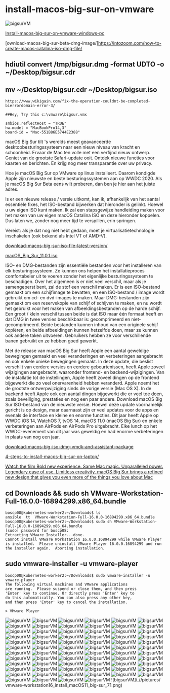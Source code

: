 # install-macos-big-sur-on-vmware


![bigsurVM](.//pictures/vmware-workstation16_install_macOS11_big-sur_00.png)

[Install-macos-big-sur-on-vmware-windows-pc](https://www.wikigain.com/install-macos-big-sur-on-vmware-windows-pc/)

[ownload-macos-big-sur-beta-dmg-image/]https://intozoom.com/how-to-create-macos-catalina-iso-dmg-file/

## hdiutil convert /tmp/bigsur.dmg -format UDTO -o ~/Desktop/bigsur.cdr
## mv ~/Desktop/bigsur.cdr ~/Desktop/bigsur.iso

````
https://www.wikigain.com/fix-the-operation-couldnt-be-completed-bierrordomain-error-3/

##Hey, Try this c:\vmware\bigsur.vmx

smbios.reflectHost = "TRUE"
hw.model = "MacBookPro14,3"
board-id = "Mac-551B86E5744E2388"
````

macOS Big Sur tilt 's werelds meest geavanceerde desktopbesturingssysteem naar een nieuw niveau van kracht en schoonheid. Ervaar de Mac ten volle met een verfijnd nieuw ontwerp. Geniet van de grootste Safari-update ooit. Ontdek nieuwe functies voor kaarten en berichten. En krijg nog meer transparantie over uw privacy.


Hoe je macOS Big Sur op VMware op linux installeert. 
Daarom kondigde Apple zijn nieuwste en beste besturingssystemen aan op WWDC 2020. Als je macOS Big Sur Beta eens wilt proberen, dan ben je hier aan het juiste adres.

ls er een nieuwe release / versie uitkomt, kan ik, afhankelijk van het aantal essentiële fixes, het ISO-bestand bijwerken dat hieronder is gelinkt. Hoewel u uw eigen ISO kunt maken. Ik zal een stapsgewijze handleiding maken voor het maken van uw eigen macOS Catalina ISO en deze hieronder koppelen. Dus laten we, zonder nog meer tijd te verspillen, erin springen.

Vereist: als je dat nog niet hebt gedaan, moet je virtualisatietechnologie inschakelen (ook bekend als Intel VT of AMD-V).

[download-macos-big-sur-iso-file-latest-version/](https://techsprobe.com/download-macos-big-sur-iso-file-latest-version/)


[macOS_Big_Sur_11.0.1.iso](https://www.mediafire.com/file/dbfod9u5q9ii9nd/macOS_Big_Sur_11.0.1_%252820B29%2529.iso/file)

ISO- en DMG-bestanden zijn essentiële bestanden voor het installeren van elk besturingssysteem. Ze kunnen ons helpen het installatieproces comfortabeler uit te voeren zonder het eigenlijke besturingssysteem te beschadigen. Over het algemeen is er niet veel verschil, maar als je samengeperst bent, zal de stof een verschil maken. Er is een ISO-bestand gemaakt om een ​​schijfimage te bevatten, en een ISO-bestand / image wordt gebruikt om cd- en dvd-images te maken. Maar DMG-bestanden zijn gemaakt om een ​​reservekopie van schijf of schijven te maken, en nu wordt het gebruikt voor het maken van afbeeldingsbestanden op de harde schijf. Een groot / klein verschil tussen beide is dat ISO maar één formaat heeft en dat DMG in twee versies beschikbaar is: gecomprimeerd en niet-gecomprimeerd. Beide bestanden kunnen inhoud van een originele schijf kopiëren, en beide afbeeldingen kunnen hetzelfde doen, maar ze kunnen ook andere taken uitvoeren. Gebruikers hebben ze voor verschillende banen gebruikt en ze hebben goed gewerkt.

Met de release van macOS Big Sur heeft Apple een aantal geweldige bewegingen gemaakt en veel veranderingen en verbeteringen aangebracht en ook enkele unieke bewegingen gemaakt. In deze update, die beslist verschilt van eerdere versies en eerdere gebeurtenissen, heeft Apple zoveel wijzigingen aangebracht, waaronder frontend- en backend-wijzigingen. Van de installatie tot de instellingen, Apple heeft zoveel dingen op de frontend bijgewerkt die zo veel onervarenheid hebben veranderd. Apple noemt het de grootste ontwerpwijziging sinds de vorige versie (Mac OS X). In de backend heeft Apple ook een aantal dingen bijgewerkt die er veel toe doen, zoals beveiliging, prestaties en nog een paar andere. Download macOS Big Sur ISO-bestand van de nieuwste versie.
Hoewel deze update voornamelijk gericht is op design, maar daarnaast zijn er veel updates voor de apps en evenals de interface en kleine en enorme functies. Dit jaar heeft Apple op WWDC iOS 14, WatchOS 7, tvOS 14,  macOS 11.0 (macOS Big Sur)  en enkele verbeteringen aan AirPods en AirPods Pro uitgebracht. Elke lunch op het WWDC-evenement van dit jaar was geweldig en had enorme verbeteringen in plaats van nog een jaar.

[download-macos-big-iso-dmg-vmdk-and-assistant-package](https://intozoom.com/download-macos-big-iso-dmg-vmdk-and-assistant-package/)


[4-steps-to-install-macos-big-sur-on-laptop/](https://intozoom.com/4-steps-to-install-macos-big-sur-on-laptop/)



[Watch the film Bold new experience. Same Mac magic. Unparalleled power. Legendary ease of use. Limitless creativity. macOS Big Sur brings a refined new design that gives you even more of the things you love about Mac](https://www.apple.com/105/media/us/macos/big-sur/2020/f14b0c7e-9f7e-4b9f-bd0c-b4b86ee46c92/films/design/macos-design-tpl-cc-us-2020_1280x720h.m3u8)



## cd Downloads && sudo sh VMware-Workstation-Full-16.0.0-16894299.x86_64.bundle

````
boscp08@kubernetes-worker2:~/Downloads$ ls
ansible  tt  VMware-Workstation-Full-16.0.0-16894299.x86_64.bundle
boscp08@kubernetes-worker2:~/Downloads$ sudo sh VMware-Workstation-Full-16.0.0-16894299.x86_64.bundle
[sudo] password for boscp08: 
Extracting VMware Installer...done.
Cannot install VMware Workstation 16.0.0.16894299 while VMware Player
is installed.  Please uninstall VMware Player 16.0.0.16894299 and run
the installer again.  Aborting installation.
````

## sudo vmware-installer -u vmware-player

````
boscp08@kubernetes-worker2:~/Downloads$ sudo vmware-installer -u vmware-player
The following virtual machines and VMware applications
are running.  Please suspend or close them, and then press
'Enter' key to continue. Or directly press 'Enter' key to
do this automatically. You can also press any other key,
and then press 'Enter' key to cancel the installation.

> VMware Player

````




![bigsurVM](.//pictures/vmware-workstation16_install_macOS11_big-sur_01.png)
![bigsurVM](.//pictures/vmware-workstation16_install_macOS11_big-sur_02.png)
![bigsurVM](.//pictures/vmware-workstation16_install_macOS11_big-sur_03.png)
![bigsurVM](.//pictures/vmware-workstation16_install_macOS11_big-sur_04.png)
![bigsurVM](.//pictures/vmware-workstation16_install_macOS11_big-sur_05.png)
![bigsurVM](.//pictures/vmware-workstation16_install_macOS11_big-sur_06.png)
![bigsurVM](.//pictures/vmware-workstation16_install_macOS11_big-sur_07.png)
![bigsurVM](.//pictures/vmware-workstation16_install_macOS11_big-sur_08.png)
![bigsurVM](.//pictures/vmware-workstation16_install_macOS11_big-sur_09.png)
![bigsurVM](.//pictures/vmware-workstation16_install_macOS11_big-sur_10.png)
![bigsurVM](.//pictures/vmware-workstation16_install_macOS11_big-sur_11.png)
![bigsurVM](.//pictures/vmware-workstation16_install_macOS11_big-sur_12.png)
![bigsurVM](.//pictures/vmware-workstation16_install_macOS11_big-sur_13.png)
![bigsurVM](.//pictures/vmware-workstation16_install_macOS11_big-sur_14.png)
![bigsurVM](.//pictures/vmware-workstation16_install_macOS11_big-sur_15.png)
![bigsurVM](.//pictures/vmware-workstation16_install_macOS11_big-sur_16.png)
![bigsurVM](.//pictures/vmware-workstation16_install_macOS11_big-sur_17.png)
![bigsurVM](.//pictures/vmware-workstation16_install_macOS11_big-sur_18.png)
![bigsurVM](.//pictures/vmware-workstation16_install_macOS11_big-sur_19.png)
![bigsurVM](.//pictures/vmware-workstation16_install_macOS11_big-sur_20.png)
![bigsurVM](.//pictures/vmware-workstation16_install_macOS11_big-sur_21.png)
![bigsurVM](.//pictures/vmware-workstation16_install_macOS11_big-sur_22.png)
![bigsurVM](.//pictures/vmware-workstation16_install_macOS11_big-sur_23.png)
![bigsurVM](.//pictures/vmware-workstation16_install_macOS11_big-sur_24.png)
![bigsurVM](.//pictures/vmware-workstation16_install_macOS11_big-sur_25.png)
![bigsurVM](.//pictures/vmware-workstation16_install_macOS11_big-sur_26.png)
![bigsurVM](.//pictures/vmware-workstation16_install_macOS11_big-sur_27.png)
![bigsurVM](.//pictures/vmware-workstation16_install_macOS11_big-sur_28.png)
![bigsurVM](.//pictures/vmware-workstation16_install_macOS11_big-sur_29.png)
![bigsurVM](.//pictures/vmware-workstation16_install_macOS11_big-sur_30.png)
![bigsurVM](.//pictures/vmware-workstation16_install_macOS11_big-sur_31.png)
![bigsurVM](.//pictures/vmware-workstation16_install_macOS11_big-sur_32.png)
![bigsurVM](.//pictures/vmware-workstation16_install_macOS11_big-sur_33.png)
![bigsurVM](.//pictures/vmware-workstation16_install_macOS11_big-sur_34.png)
![bigsurVM](.//pictures/vmware-workstation16_install_macOS11_big-sur_35.png)
![bigsurVM](.//pictures/vmware-workstation16_install_macOS11_big-sur_36.png)
![bigsurVM](.//pictures/vmware-workstation16_install_macOS11_big-sur_37.png)
![bigsurVM](.//pictures/vmware-workstation16_install_macOS11_big-sur_38.png)
![bigsurVM](.//pictures/vmware-workstation16_install_macOS11_big-sur_39.png)
![bigsurVM](.//pictures/vmware-workstation16_install_macOS11_big-sur_40.png)
![bigsurVM](.//pictures/vmware-workstation16_install_macOS11_big-sur_41.png)
![bigsurVM](.//pictures/vmware-workstation16_install_macOS11_big-sur_42.png)
![bigsurVM](.//pictures/vmware-workstation16_install_macOS11_big-sur_43.png)
![bigsurVM](.//pictures/vmware-workstation16_install_macOS11_big-sur_44.png)
![bigsurVM](.//pictures/vmware-workstation16_install_macOS11_big-sur_45.png)
![bigsurVM](.//pictures/vmware-workstation16_install_macOS11_big-sur_46.png)
![bigsurVM](.//pictures/vmware-workstation16_install_macOS11_big-sur_47.png)
![bigsurVM](.//pictures/vmware-workstation16_install_macOS11_big-sur_48.png)
![bigsurVM](.//pictures/vmware-workstation16_install_macOS11_big-sur_49.png)
![bigsurVM](.//pictures/vmware-workstation16_install_macOS11_big-sur_50.png)
![bigsurVM](.//pictures/vmware-workstation16_install_macOS11_big-sur_51.png)
![bigsurVM](.//pictures/vmware-workstation16_install_macOS11_big-sur_52.png)
![bigsurVM](.//pictures/vmware-workstation16_install_macOS11_big-sur_53.png)
![bigsurVM](.//pictures/vmware-workstation16_install_macOS11_big-sur_54.png)
![bigsurVM](.//pictures/vmware-workstation16_install_macOS11_big-sur_55.png)
![bigsurVM](.//pictures/vmware-workstation16_install_macOS11_big-sur_56.png)
![bigsurVM](.//pictures/vmware-workstation16_install_macOS11_big-sur_57.png)
![bigsurVM](.//pictures/vmware-workstation16_install_macOS11_big-sur_58.png)
![bigsurVM](.//pictures/vmware-workstation16_install_macOS11_big-sur_59.png)
![bigsurVM](.//pictures/vmware-workstation16_install_macOS11_big-sur_60.png)
![bigsurVM](.//pictures/vmware-workstation16_install_macOS11_big-sur_61.png)
![bigsurVM](.//pictures/vmware-workstation16_install_macOS11_big-sur_62.png)
![bigsurVM](.//pictures/vmware-workstation16_install_macOS11_big-sur_63.png)
![bigsurVM](.//pictures/vmware-workstation16_install_macOS11_big-sur_64.png)
![bigsurVM](.//pictures/vmware-workstation16_install_macOS11_big-sur_65.png)
![bigsurVM](.//pictures/vmware-workstation16_install_macOS11_big-sur_66.png)
![bigsurVM](.//pictures/vmware-workstation16_install_macOS11_big-sur_67.png)
![bigsurVM](.//pictures/vmware-workstation16_install_macOS11_big-sur_68.png)
![bigsurVM](.//pictures/vmware-workstation16_install_macOS11_big-sur_69.png)
![bigsurVM](.//pictures/vmware-workstation16_install_macOS11_big-sur_70.png)
![bigsurVM](.//pictures/  vmware-workstation16_install_macOS11_big-sur_71.png)

